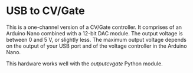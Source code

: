 # USB to CV/Gate

This is a one-channel version of a CV/Gate controller. It comprises of an Arduino Nano combined with a 12-bit DAC module. The output voltage is between 0 and 5 V, or slightly less. The maximum output voltage depends on the output of your USB port and of the voltage controller in the Arduino Nano.

This hardware works well with the *outputcvgate* Python module.
